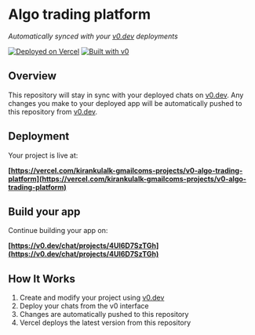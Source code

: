 # Algo trading platform

*Automatically synced with your [v0.dev](https://v0.dev) deployments*

[![Deployed on Vercel](https://img.shields.io/badge/Deployed%20on-Vercel-black?style=for-the-badge&logo=vercel)](https://vercel.com/kirankulalk-gmailcoms-projects/v0-algo-trading-platform)
[![Built with v0](https://img.shields.io/badge/Built%20with-v0.dev-black?style=for-the-badge)](https://v0.dev/chat/projects/4Ul6D7SzTGh)

## Overview

This repository will stay in sync with your deployed chats on [v0.dev](https://v0.dev).
Any changes you make to your deployed app will be automatically pushed to this repository from [v0.dev](https://v0.dev).

## Deployment

Your project is live at:

**[https://vercel.com/kirankulalk-gmailcoms-projects/v0-algo-trading-platform](https://vercel.com/kirankulalk-gmailcoms-projects/v0-algo-trading-platform)**

## Build your app

Continue building your app on:

**[https://v0.dev/chat/projects/4Ul6D7SzTGh](https://v0.dev/chat/projects/4Ul6D7SzTGh)**

## How It Works

1. Create and modify your project using [v0.dev](https://v0.dev)
2. Deploy your chats from the v0 interface
3. Changes are automatically pushed to this repository
4. Vercel deploys the latest version from this repository